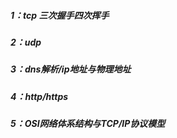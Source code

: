 ##### 1：tcp 三次握手四次挥手
##### 2：udp
##### 3：dns解析/ip地址与物理地址
##### 4：http/https
##### 5：OSI网络体系结构与TCP/IP协议模型
